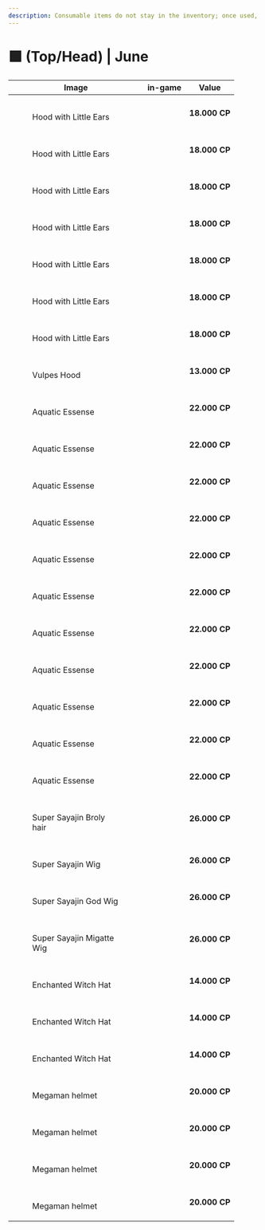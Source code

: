 ```yaml
---
description: Consumable items do not stay in the inventory; once used, they are discarded.
---
```


# 🟩 (Top/Head) | June

<table><thead><tr><th width="255.6666259765625">Image</th><th>in-game</th><th>Value</th></tr></thead><tbody><tr><td><div><figure><img src="../../../../.gitbook/assets/image (730).png" alt=""><figcaption><p>Hood with Little Ears</p></figcaption></figure></div></td><td></td><td><strong>18.000 CP</strong></td></tr><tr><td><div><figure><img src="../../../../.gitbook/assets/image (731).png" alt=""><figcaption><p>Hood with Little Ears</p></figcaption></figure></div></td><td></td><td><strong>18.000 CP</strong></td></tr><tr><td><div><figure><img src="../../../../.gitbook/assets/image (732).png" alt=""><figcaption><p>Hood with Little Ears</p></figcaption></figure></div></td><td></td><td><strong>18.000 CP</strong></td></tr><tr><td><div><figure><img src="../../../../.gitbook/assets/image (733).png" alt=""><figcaption><p>Hood with Little Ears</p></figcaption></figure></div></td><td></td><td><strong>18.000 CP</strong></td></tr><tr><td><div><figure><img src="../../../../.gitbook/assets/image (734).png" alt=""><figcaption><p>Hood with Little Ears</p></figcaption></figure></div></td><td></td><td><strong>18.000 CP</strong></td></tr><tr><td><div><figure><img src="../../../../.gitbook/assets/image (735).png" alt=""><figcaption><p>Hood with Little Ears</p></figcaption></figure></div></td><td></td><td><strong>18.000 CP</strong></td></tr><tr><td><div><figure><img src="../../../../.gitbook/assets/image (736).png" alt=""><figcaption><p>Hood with Little Ears</p></figcaption></figure></div></td><td></td><td><strong>18.000 CP</strong></td></tr><tr><td><div><figure><img src="../../../../.gitbook/assets/image (752).png" alt=""><figcaption><p>Vulpes Hood</p></figcaption></figure></div></td><td></td><td><strong>13.000 CP</strong></td></tr><tr><td><div><figure><img src="../../../../.gitbook/assets/image (753).png" alt=""><figcaption><p>Aquatic Essense</p></figcaption></figure></div></td><td></td><td><strong>22.000 CP</strong></td></tr><tr><td><div><figure><img src="../../../../.gitbook/assets/image (754).png" alt=""><figcaption><p>Aquatic Essense</p></figcaption></figure></div></td><td></td><td><strong>22.000 CP</strong></td></tr><tr><td><div><figure><img src="../../../../.gitbook/assets/image (755).png" alt=""><figcaption><p>Aquatic Essense</p></figcaption></figure></div></td><td></td><td><strong>22.000 CP</strong></td></tr><tr><td><div><figure><img src="../../../../.gitbook/assets/image (756).png" alt=""><figcaption><p>Aquatic Essense</p></figcaption></figure></div></td><td></td><td><strong>22.000 CP</strong></td></tr><tr><td><div><figure><img src="../../../../.gitbook/assets/image (757).png" alt=""><figcaption><p>Aquatic Essense</p></figcaption></figure></div></td><td></td><td><strong>22.000 CP</strong></td></tr><tr><td><div><figure><img src="../../../../.gitbook/assets/image (758).png" alt=""><figcaption><p>Aquatic Essense</p></figcaption></figure></div></td><td></td><td><strong>22.000 CP</strong></td></tr><tr><td><div><figure><img src="../../../../.gitbook/assets/image (759).png" alt=""><figcaption><p>Aquatic Essense</p></figcaption></figure></div></td><td></td><td><strong>22.000 CP</strong></td></tr><tr><td><div><figure><img src="../../../../.gitbook/assets/image (760).png" alt=""><figcaption><p>Aquatic Essense</p></figcaption></figure></div></td><td></td><td><strong>22.000 CP</strong></td></tr><tr><td><div><figure><img src="../../../../.gitbook/assets/image (761).png" alt=""><figcaption><p>Aquatic Essense</p></figcaption></figure></div></td><td></td><td><strong>22.000 CP</strong></td></tr><tr><td><div><figure><img src="../../../../.gitbook/assets/image (762).png" alt=""><figcaption><p>Aquatic Essense</p></figcaption></figure></div></td><td></td><td><strong>22.000 CP</strong></td></tr><tr><td><div><figure><img src="../../../../.gitbook/assets/image (763).png" alt=""><figcaption><p>Aquatic Essense</p></figcaption></figure></div></td><td></td><td><strong>22.000 CP</strong></td></tr><tr><td><div><figure><img src="../../../../.gitbook/assets/image (764).png" alt=""><figcaption><p>Super Sayajin Broly hair</p></figcaption></figure></div></td><td></td><td><strong>26.000 CP</strong></td></tr><tr><td><div><figure><img src="../../../../.gitbook/assets/image (765).png" alt=""><figcaption><p>Super Sayajin Wig</p></figcaption></figure></div></td><td></td><td><strong>26.000 CP</strong></td></tr><tr><td><div><figure><img src="../../../../.gitbook/assets/image (766).png" alt=""><figcaption><p>Super Sayajin God Wig</p></figcaption></figure></div></td><td></td><td><strong>26.000 CP</strong></td></tr><tr><td><div><figure><img src="../../../../.gitbook/assets/image (767).png" alt=""><figcaption><p>Super Sayajin Migatte Wig</p></figcaption></figure></div></td><td></td><td><strong>26.000 CP</strong></td></tr><tr><td><div><figure><img src="../../../../.gitbook/assets/image (768).png" alt=""><figcaption><p>Enchanted Witch Hat</p></figcaption></figure></div></td><td></td><td><strong>14.000 CP</strong></td></tr><tr><td><div><figure><img src="../../../../.gitbook/assets/image (769).png" alt=""><figcaption><p>Enchanted Witch Hat</p></figcaption></figure></div></td><td></td><td><strong>14.000 CP</strong></td></tr><tr><td><div><figure><img src="../../../../.gitbook/assets/image (770).png" alt=""><figcaption><p>Enchanted Witch Hat</p></figcaption></figure></div></td><td></td><td><strong>14.000 CP</strong></td></tr><tr><td><div><figure><img src="../../../../.gitbook/assets/image (771).png" alt=""><figcaption><p>Megaman helmet</p></figcaption></figure></div></td><td></td><td><strong>20.000 CP</strong></td></tr><tr><td><div><figure><img src="../../../../.gitbook/assets/image (772).png" alt=""><figcaption><p>Megaman helmet</p></figcaption></figure></div></td><td></td><td><strong>20.000 CP</strong></td></tr><tr><td><div><figure><img src="../../../../.gitbook/assets/image (773).png" alt=""><figcaption><p>Megaman helmet</p></figcaption></figure></div></td><td></td><td><strong>20.000 CP</strong></td></tr><tr><td><div><figure><img src="../../../../.gitbook/assets/image (774).png" alt=""><figcaption><p>Megaman helmet</p></figcaption></figure></div></td><td></td><td><strong>20.000 CP</strong></td></tr></tbody></table>

